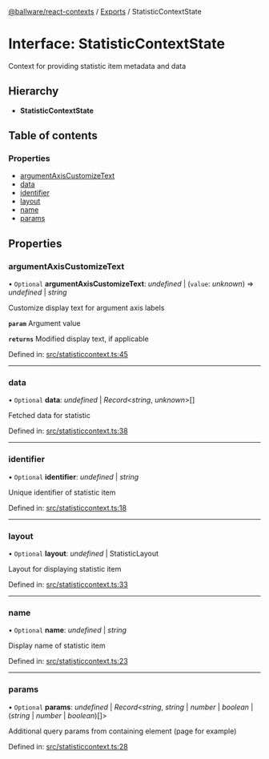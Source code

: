[@ballware/react-contexts](../README.md) / [Exports](../modules.md) / StatisticContextState

# Interface: StatisticContextState

Context for providing statistic item metadata and data

## Hierarchy

* **StatisticContextState**

## Table of contents

### Properties

- [argumentAxisCustomizeText](statisticcontextstate.md#argumentaxiscustomizetext)
- [data](statisticcontextstate.md#data)
- [identifier](statisticcontextstate.md#identifier)
- [layout](statisticcontextstate.md#layout)
- [name](statisticcontextstate.md#name)
- [params](statisticcontextstate.md#params)

## Properties

### argumentAxisCustomizeText

• `Optional` **argumentAxisCustomizeText**: *undefined* \| (`value`: *unknown*) => *undefined* \| *string*

Customize display text for argument axis labels

**`param`** Argument value

**`returns`** Modified display text, if applicable

Defined in: [src/statisticcontext.ts:45](https://github.com/frankball/ballware-react-contexts/blob/214ba92/src/statisticcontext.ts#L45)

___

### data

• `Optional` **data**: *undefined* \| *Record*<*string*, *unknown*\>[]

Fetched data for statistic

Defined in: [src/statisticcontext.ts:38](https://github.com/frankball/ballware-react-contexts/blob/214ba92/src/statisticcontext.ts#L38)

___

### identifier

• `Optional` **identifier**: *undefined* \| *string*

Unique identifier of statistic item

Defined in: [src/statisticcontext.ts:18](https://github.com/frankball/ballware-react-contexts/blob/214ba92/src/statisticcontext.ts#L18)

___

### layout

• `Optional` **layout**: *undefined* \| StatisticLayout

Layout for displaying statistic item

Defined in: [src/statisticcontext.ts:33](https://github.com/frankball/ballware-react-contexts/blob/214ba92/src/statisticcontext.ts#L33)

___

### name

• `Optional` **name**: *undefined* \| *string*

Display name of statistic item

Defined in: [src/statisticcontext.ts:23](https://github.com/frankball/ballware-react-contexts/blob/214ba92/src/statisticcontext.ts#L23)

___

### params

• `Optional` **params**: *undefined* \| *Record*<*string*, *string* \| *number* \| *boolean* \| (*string* \| *number* \| *boolean*)[]\>

Additional query params from containing element (page for example)

Defined in: [src/statisticcontext.ts:28](https://github.com/frankball/ballware-react-contexts/blob/214ba92/src/statisticcontext.ts#L28)
